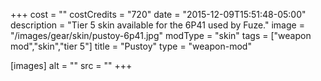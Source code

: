 +++
cost = ""
costCredits = "720"
date = "2015-12-09T15:51:48-05:00"
description = "Tier 5 skin available for the 6P41 used by Fuze."
image = "/images/gear/skin/pustoy-6p41.jpg"
modType = "skin"
tags = ["weapon mod","skin","tier 5"]
title = "Pustoy"
type = "weapon-mod"

[images]
  alt = ""
  src = ""
+++
